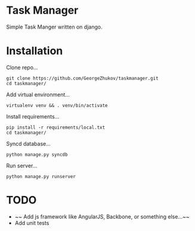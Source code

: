 # Task Manager
Simple Task Manger written on django.


# Installation


Clone repo...

    git clone https://github.com/GeorgeZhukov/taskmanager.git
    cd taskmanager/
    
Add virtual environment...
  
    virtualenv venv && . venv/bin/activate
    
Install requirements...
    
    pip install -r requirements/local.txt
    cd taskmanager/
    
Syncd database...

    python manage.py syncdb
    
Run server...

    python manage.py runserver


# TODO
- ~~ Add js framework like AngularJS, Backbone, or something else...~~
- Add unit tests
